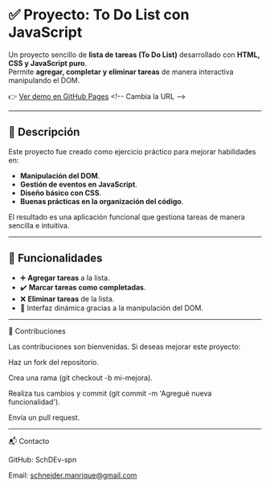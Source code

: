 # ✅ Proyecto: To Do List con JavaScript

Un proyecto sencillo de **lista de tareas (To Do List)** desarrollado con **HTML, CSS y JavaScript puro**.  
Permite **agregar, completar y eliminar tareas** de manera interactiva manipulando el DOM.

👉 [Ver demo en GitHub Pages]([https://tuusuario.github.io/todo-list/](https://schdev-spn.github.io/To-Do-List---Js/)) <!-- Cambia la URL -->

---

## 🚀 Descripción
Este proyecto fue creado como ejercicio práctico para mejorar habilidades en:
- **Manipulación del DOM**.
- **Gestión de eventos en JavaScript**.
- **Diseño básico con CSS**.
- **Buenas prácticas en la organización del código**.

El resultado es una aplicación funcional que gestiona tareas de manera sencilla e intuitiva.

---

## 📂 Funcionalidades
- ➕ **Agregar tareas** a la lista.
- ✔️ **Marcar tareas como completadas**.
- ❌ **Eliminar tareas** de la lista.
- 🔄 Interfaz dinámica gracias a la manipulación del DOM.

---

🤝 Contribuciones

Las contribuciones son bienvenidas.
Si deseas mejorar este proyecto:

Haz un fork del repositorio.

Crea una rama (git checkout -b mi-mejora).

Realiza tus cambios y commit (git commit -m 'Agregué nueva funcionalidad').

Envía un pull request.

---

📬 Contacto

GitHub: SchDEv-spn

Email: schneider.manrique@gmail.com
